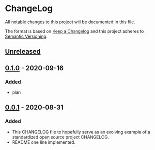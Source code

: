 # ChangeLog
All notable changes to this project will be documented in this file.

The format is based on [Keep a Changelog](http://keepachangelog.com/en/1.0.0/)
and this project adheres to [Semantic Versioning](http://semver.org/spec/v2.0.0.html).

## [Unreleased]

## [0.1.0] - 2020-09-16
### Added
- plan

## [0.0.1] - 2020-08-31
### Added
- This CHANGELOG file to hopefully serve as an evolving example of a standardized open source project CHANGELOG.
- README one line implemented.

[Unreleased]: https://github.com/My-Novel-Management/m133-tears-reason/compare/v0.1.0...HEAD
[0.1.0]: https://github.com/My-Novel-Management/m133-tears-reason/releases/v0.1.0
[0.0.1]: https://github.com/My-Novel-Management/m133-tears-reason/releases/v0.0.1
